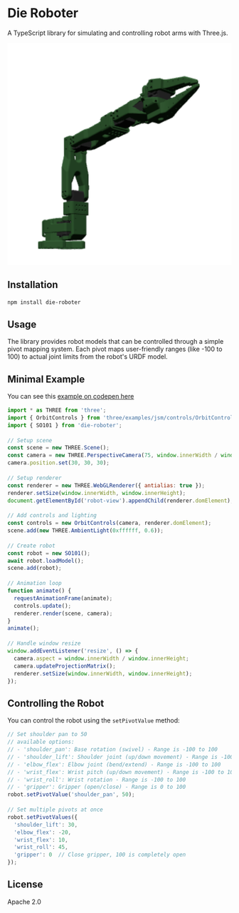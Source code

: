 # Die Roboter

A TypeScript library for simulating and controlling robot arms with Three.js.

<p align="center">
  <img src="docs/SO101.png" alt="SO101 Robot" width="600">
</p>

## Installation

```bash
npm install die-roboter
```

## Usage

The library provides robot models that can be controlled through a simple pivot mapping system. Each pivot maps user-friendly ranges (like -100 to 100) to actual joint limits from the robot's URDF model.

## Minimal Example

You can see this [example on codepen here](https://codepen.io/riversnow/pen/YPyNdOP)

```javascript
import * as THREE from 'three';
import { OrbitControls } from 'three/examples/jsm/controls/OrbitControls';
import { SO101 } from 'die-roboter';

// Setup scene
const scene = new THREE.Scene();
const camera = new THREE.PerspectiveCamera(75, window.innerWidth / window.innerHeight, 0.1, 1000);
camera.position.set(30, 30, 30);

// Setup renderer
const renderer = new THREE.WebGLRenderer({ antialias: true });
renderer.setSize(window.innerWidth, window.innerHeight);
document.getElementById('robot-view').appendChild(renderer.domElement);

// Add controls and lighting
const controls = new OrbitControls(camera, renderer.domElement);
scene.add(new THREE.AmbientLight(0xffffff, 0.6));

// Create robot
const robot = new SO101();
await robot.loadModel();
scene.add(robot);

// Animation loop
function animate() {
  requestAnimationFrame(animate);
  controls.update();
  renderer.render(scene, camera);
}
animate();

// Handle window resize
window.addEventListener('resize', () => {
  camera.aspect = window.innerWidth / window.innerHeight;
  camera.updateProjectionMatrix();
  renderer.setSize(window.innerWidth, window.innerHeight);
});
```

## Controlling the Robot

You can control the robot using the `setPivotValue` method:

```javascript
// Set shoulder pan to 50
// available options: 
// - 'shoulder_pan': Base rotation (swivel) - Range is -100 to 100
// - 'shoulder_lift': Shoulder joint (up/down movement) - Range is -100 to 100
// - 'elbow_flex': Elbow joint (bend/extend) - Range is -100 to 100
// - 'wrist_flex': Wrist pitch (up/down movement) - Range is -100 to 100
// - 'wrist_roll': Wrist rotation - Range is -100 to 100
// - 'gripper': Gripper (open/close) - Range is 0 to 100
robot.setPivotValue('shoulder_pan', 50);

// Set multiple pivots at once
robot.setPivotValues({
  'shoulder_lift': 30, 
  'elbow_flex': -20,
  'wrist_flex': 10,
  'wrist_roll': 45,
  'gripper': 0  // Close gripper, 100 is completely open
});
```

## License

Apache 2.0
